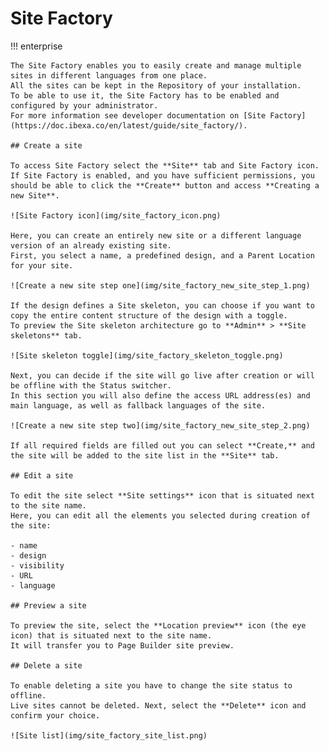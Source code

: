 # Site Factory

!!! enterprise

    The Site Factory enables you to easily create and manage multiple sites in different languages from one place.
    All the sites can be kept in the Repository of your installation.
    To be able to use it, the Site Factory has to be enabled and configured by your administrator.
    For more information see developer documentation on [Site Factory](https://doc.ibexa.co/en/latest/guide/site_factory/).
    
    ## Create a site
    
    To access Site Factory select the **Site** tab and Site Factory icon.
    If Site Factory is enabled, and you have sufficient permissions, you should be able to click the **Create** button and access **Creating a new Site**.
    
    ![Site Factory icon](img/site_factory_icon.png)
    
    Here, you can create an entirely new site or a different language version of an already existing site.
    First, you select a name, a predefined design, and a Parent Location for your site.
    
    ![Create a new site step one](img/site_factory_new_site_step_1.png)
    
    If the design defines a Site skeleton, you can choose if you want to copy the entire content structure of the design with a toggle.
    To preview the Site skeleton architecture go to **Admin** > **Site skeletons** tab.
    
    ![Site skeleton toggle](img/site_factory_skeleton_toggle.png)
    
    Next, you can decide if the site will go live after creation or will be offline with the Status switcher.
    In this section you will also define the access URL address(es) and main language, as well as fallback languages of the site.
    
    ![Create a new site step two](img/site_factory_new_site_step_2.png)
    
    If all required fields are filled out you can select **Create,** and the site will be added to the site list in the **Site** tab.
    
    ## Edit a site
    
    To edit the site select **Site settings** icon that is situated next to the site name.
    Here, you can edit all the elements you selected during creation of the site:
    
    - name
    - design
    - visibility
    - URL
    - language
    
    ## Preview a site
    
    To preview the site, select the **Location preview** icon (the eye icon) that is situated next to the site name.
    It will transfer you to Page Builder site preview.
    
    ## Delete a site
    
    To enable deleting a site you have to change the site status to offline.
    Live sites cannot be deleted. Next, select the **Delete** icon and confirm your choice.
    
    ![Site list](img/site_factory_site_list.png)
